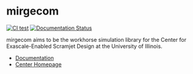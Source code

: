 # mirgecom

[![CI test](https://github.com/illinois-ceesd/mirgecom/workflows/CI%20test/badge.svg)](https://github.com/illinois-ceesd/mirgecom/actions?query=workflow%3A%22CI+test%22+branch%3Amaster)
[![Documentation Status](https://readthedocs.org/projects/mirgecom/badge/?version=latest)](https://mirgecom.readthedocs.io/en/latest/?badge=latest)

mirgecom aims to be the workhorse simulation library for the
Center for Exascale-Enabled Scramjet Design at the University
of Illinois.

- [Documentation](https://mirgecom.readthedocs.io/en/latest/)
- [Center Homepage](https://ceesd.ncsa.illinois.edu)
